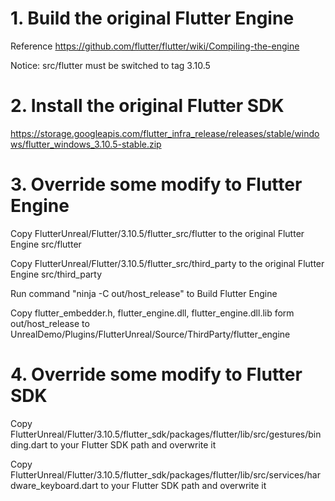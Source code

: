 # 1. Build the original Flutter Engine
Reference https://github.com/flutter/flutter/wiki/Compiling-the-engine

Notice: src/flutter must be switched to tag 3.10.5

# 2. Install the original Flutter SDK
https://storage.googleapis.com/flutter_infra_release/releases/stable/windows/flutter_windows_3.10.5-stable.zip

# 3. Override some modify to Flutter Engine
Copy FlutterUnreal/Flutter/3.10.5/flutter_src/flutter to the original Flutter Engine src/flutter

Copy FlutterUnreal/Flutter/3.10.5/flutter_src/third_party to the original Flutter Engine src/third_party

Run command "ninja -C out/host_release" to Build Flutter Engine 

Copy flutter_embedder.h, flutter_engine.dll, flutter_engine.dll.lib form out/host_release to UnrealDemo/Plugins/FlutterUnreal/Source/ThirdParty/flutter_engine

# 4. Override some modify to Flutter SDK
Copy FlutterUnreal/Flutter/3.10.5/flutter_sdk/packages/flutter/lib/src/gestures/binding.dart to your Flutter SDK path and overwrite it

Copy FlutterUnreal/Flutter/3.10.5/flutter_sdk/packages/flutter/lib/src/services/hardware_keyboard.dart to your Flutter SDK path and overwrite it
